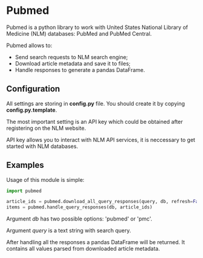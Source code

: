 # Pubmed

Pubmed is a python library to work with United States National Library of Medicine (NLM) databases: PubMed and PubMed Central.

Pubmed allows to:
* Send search requests to NLM search engine;
* Download article metadata and save it to files;
* Handle responses to generate a pandas DataFrame.

## Configuration

All settings are storing in **config.py** file. You should create it by copying **config.py.template**.

The most important setting is an API key which could be obtained after registering on the NLM website.

API key allows you to interact with NLM API services, it is neccessary to get started with NLM databases.

## Examples

Usage of this module is simple:

```python
import pubmed

article_ids = pubmed.download_all_query_responses(query, db, refresh=False)
items = pubmed.handle_query_responses(db, article_ids)
```

Argument *db* has two possible options: 'pubmed' or 'pmc'.

Argument *query* is a text string with search query.

After handling all the responses a pandas DataFrame will be returned. It contains all values parsed from downloaded article metadata.
